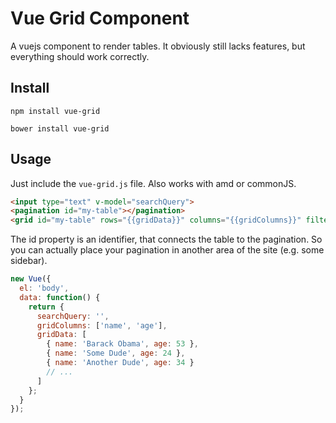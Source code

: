# Vue Grid Component

A vuejs component to render tables.
It obviously still lacks features, but everything should work correctly.

## Install

`npm install vue-grid`

`bower install vue-grid`

## Usage

Just include the `vue-grid.js` file. Also works with amd or commonJS.

``` html
<input type="text" v-model="searchQuery">
<pagination id="my-table"></pagination>
<grid id="my-table" rows="{{gridData}}" columns="{{gridColumns}}" filter-key="{{searchQuery}}" per-page="10"></grid>
```

The id property is an identifier, that connects the table to the pagination. So you can actually place your pagination in another area of the site (e.g. some sidebar).

``` javascript
new Vue({
  el: 'body',
  data: function() {
    return {
      searchQuery: '',
      gridColumns: ['name', 'age'],
      gridData: [
        { name: 'Barack Obama', age: 53 },
        { name: 'Some Dude', age: 24 },
        { name: 'Another Dude', age: 34 }
        // ...
      ]
    };
  }
});
```
